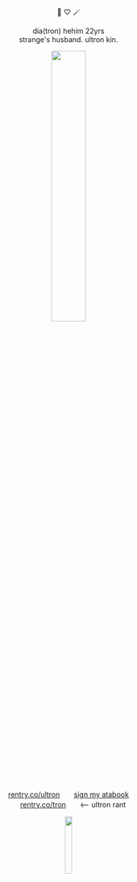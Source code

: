 <p align="center">
🤖 ♡ 🪄
  <p align="center">
    dia(tron) hehim 22yrs<br>
    strange's husband. ultron kin.<br>
      </p>
<p align="center">
<img width="37%" src="https://file.garden/Z0ycTKooXlCeCaIt/Other/ME"">
  </p>
<p align="center">
<a href="https://rentry.co/ultron" rel="nofollow">rentry.co/ultron&ZeroWidthSpace;</a>　　<a href="https://strange.atabook.org" rel="nofollow">sign my atabook</a>　　　<br>　
  <a href="https://rentry.co/tron" rel="nofollow">rentry.co/tron&ZeroWidthSpace;</a>　　<-- ultron rant
</p>
<p align="center">
<img width="17%" src="https://file.garden/Z0ycTKooXlCeCaIt/Other/UltronStrange"">
  </p>
